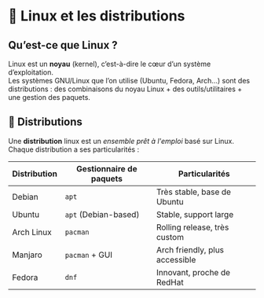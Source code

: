 # 🐧 Linux et les distributions

## Qu’est-ce que Linux ?

Linux est un **noyau** (kernel), c’est-à-dire le cœur d’un système d’exploitation.  
Les systèmes GNU/Linux que l’on utilise (Ubuntu, Fedora, Arch...) sont des distributions : des combinaisons du noyau Linux + des outils/utilitaires + une gestion des paquets.

## 🌱 Distributions

Une **distribution** linux est un _ensemble prêt à l'emploi_ basé sur Linux.  
Chaque distribution a ses particularités :

| Distribution | Gestionnaire de paquets | Particularités                 |
| ------------ | ----------------------- | ------------------------------ |
| Debian       | `apt`                   | Très stable, base de Ubuntu    |
| Ubuntu       | `apt` (Debian-based)    | Stable, support large          |
| Arch Linux   | `pacman`                | Rolling release, très custom   |
| Manjaro      | `pacman` + GUI          | Arch friendly, plus accessible |
| Fedora       | `dnf`                   | Innovant, proche de RedHat     |
